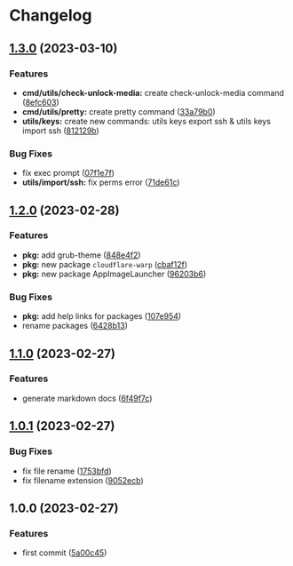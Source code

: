 # Changelog

## [1.3.0](https://github.com/liblaf/utils.go/compare/v1.2.0...v1.3.0) (2023-03-10)


### Features

* **cmd/utils/check-unlock-media:** create check-unlock-media command ([8efc603](https://github.com/liblaf/utils.go/commit/8efc6031ca1e90b32869e1f7cc8b8c053224d796))
* **cmd/utils/pretty:** create pretty command ([33a79b0](https://github.com/liblaf/utils.go/commit/33a79b03910bdf6ce7c2bc560094424565ec2f37))
* **utils/keys:** create new commands: utils keys export ssh & utils keys import ssh ([812129b](https://github.com/liblaf/utils.go/commit/812129ba724764ee1bbf2bbdd5ed3e1139dfcae1))


### Bug Fixes

* fix exec prompt ([07f1e7f](https://github.com/liblaf/utils.go/commit/07f1e7f9c1c5d0dcaf6d3f0280d95a21bef48012))
* **utils/import/ssh:** fix perms error ([71de61c](https://github.com/liblaf/utils.go/commit/71de61c2de3365bf6314f65ca08b55cc17454778))

## [1.2.0](https://github.com/liblaf/utils.go/compare/v1.1.0...v1.2.0) (2023-02-28)

### Features

- **pkg:** add grub-theme ([848e4f2](https://github.com/liblaf/utils.go/commit/848e4f2e9326b20747c32175a7045c7a1bb413e4))
- **pkg:** new package `cloudflare-warp` ([cbaf12f](https://github.com/liblaf/utils.go/commit/cbaf12f1502fbb26e70ab9e7953d8926956063a4))
- **pkg:** new package AppImageLauncher ([96203b6](https://github.com/liblaf/utils.go/commit/96203b6666685ac7defa40c61fb5a24dd34cb118))

### Bug Fixes

- **pkg:** add help links for packages ([107e954](https://github.com/liblaf/utils.go/commit/107e9549108205595f9e554dba8dfc2ce6edcaa5))
- rename packages ([6428b13](https://github.com/liblaf/utils.go/commit/6428b138d1a8077ccf08f2f9b090bdff13b9f6a4))

## [1.1.0](https://github.com/liblaf/utils.go/compare/v1.0.1...v1.1.0) (2023-02-27)

### Features

- generate markdown docs ([6f49f7c](https://github.com/liblaf/utils.go/commit/6f49f7cb3594f9062af5cf89d298849e0d49ee17))

## [1.0.1](https://github.com/liblaf/utils.go/compare/v1.0.0...v1.0.1) (2023-02-27)

### Bug Fixes

- fix file rename ([1753bfd](https://github.com/liblaf/utils.go/commit/1753bfdd34fcfcb5ab1107559c10790ae7ac4966))
- fix filename extension ([9052ecb](https://github.com/liblaf/utils.go/commit/9052ecb5bd1500975d146f86d5fdb506712d75df))

## 1.0.0 (2023-02-27)

### Features

- first commit ([5a00c45](https://github.com/liblaf/utils.go/commit/5a00c4528448dc094c1cf5b167a0d197d83b13b2))

